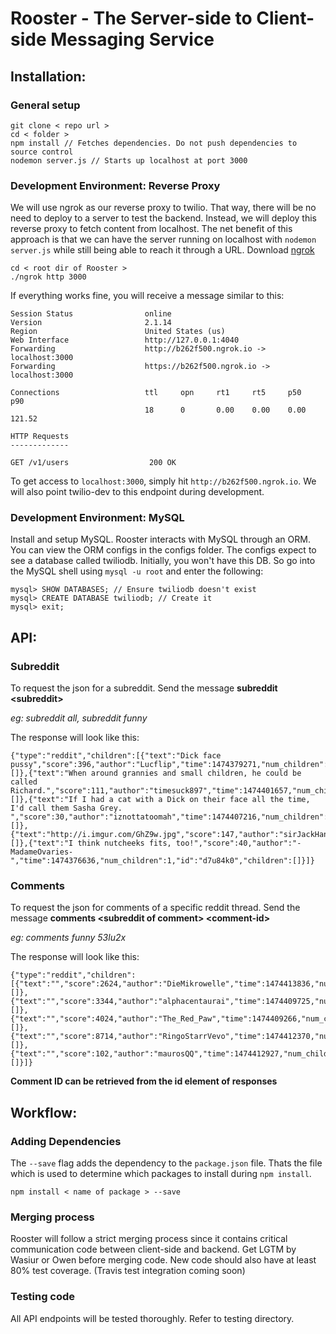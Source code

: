 # Rooster - The Server-side to Client-side Messaging Service

## Installation:
### General setup

```
git clone < repo url >
cd < folder >
npm install // Fetches dependencies. Do not push dependencies to source control
nodemon server.js // Starts up localhost at port 3000
```

### Development Environment: Reverse Proxy

We will use ngrok as our reverse proxy to twilio. That way, there will be no need to deploy to a server to test the backend. Instead, we will deploy this reverse proxy to fetch content from localhost. The net benefit of this approach is that we can have the server running on localhost with `nodemon server.js` while still being able to reach it through a URL. Download [ngrok](https://ngrok.com/download)

```
cd < root dir of Rooster >
./ngrok http 3000
```

If everything works fine, you will receive a message similar to this:

```
Session Status                online
Version                       2.1.14
Region                        United States (us)
Web Interface                 http://127.0.0.1:4040
Forwarding                    http://b262f500.ngrok.io -> localhost:3000
Forwarding                    https://b262f500.ngrok.io -> localhost:3000

Connections                   ttl     opn     rt1     rt5     p50     p90
                              18      0       0.00    0.00    0.00    121.52

HTTP Requests
-------------

GET /v1/users                  200 OK
```

To get access to `localhost:3000`, simply hit `http://b262f500.ngrok.io`. We will also point twilio-dev to this endpoint during development.

### Development Environment: MySQL
Install and setup MySQL. Rooster interacts with MySQL through an ORM. You can view the ORM configs in the configs folder. The configs expect to see a database called twiliodb. Initially, you won't have this DB. So go into the MySQL shell using `mysql -u root` and enter the following:

```
mysql> SHOW DATABASES; // Ensure twiliodb doesn't exist
mysql> CREATE DATABASE twiliodb; // Create it
mysql> exit;
```

## API:
### Subreddit
To request the json for a subreddit. Send the message **subreddit \<subreddit\>**

*eg: subreddit all, subreddit funny*

The response will look like this:
```
{"type":"reddit","children":[{"text":"Dick face pussy","score":396,"author":"Lucflip","time":1474379271,"num_children":6,"id":"d7u9byb","children":[]},{"text":"When around grannies and small children, he could be called Richard.","score":111,"author":"timesuck897","time":1474401657,"num_children":3,"id":"d7ugpml","children":[]},{"text":"If I had a cat with a Dick on their face all the time, I'd call them Sasha Grey. ","score":30,"author":"iznottatoomah","time":1474407216,"num_children":"0","id":"d7ujmu7","children":[]},{"text":"http://i.imgur.com/GhZ9w.jpg","score":147,"author":"sirJackHandy","time":1474380007,"num_children":3,"id":"d7u9mg8","children":[]},{"text":"I think nutcheeks fits, too!","score":40,"author":"-MadameOvaries-","time":1474376636,"num_children":1,"id":"d7u84k0","children":[]}]}
```

### Comments
To request the json for comments of a specific reddit thread. Send the message **comments \<subreddit of comment\> \<comment-id\>**

*eg: comments funny 53lu2x*

The response will look like this:
```
{"type":"reddit","children":[{"text":"","score":2624,"author":"DieMikrowelle","time":1474413836,"num_children":"","id":"d7uocg1","children":[]},{"text":"","score":3344,"author":"alphacentaurai","time":1474409725,"num_children":"","id":"d7ul9fd","children":[]},{"text":"","score":4024,"author":"The_Red_Paw","time":1474409266,"num_children":"","id":"d7uky9o","children":[]},{"text":"","score":8714,"author":"RingoStarrVevo","time":1474412370,"num_children":"","id":"d7un82v","children":[]},{"text":"","score":102,"author":"maurosQQ","time":1474412927,"num_children":"","id":"d7unn6c","children":[]}]}
```

**Comment ID can be retrieved from the id element of responses**


## Workflow:
### Adding Dependencies
The `--save` flag adds the dependency to the `package.json` file. Thats the file which is used to determine which packages to install during `npm install`.
```
npm install < name of package > --save
```

### Merging process
Rooster will follow a strict merging process since it contains critical communication code between client-side and backend. Get LGTM by Wasiur or Owen before merging code. New code should also have at least 80% test coverage. (Travis test integration coming soon)

### Testing code
All API endpoints will be tested thoroughly. Refer to testing directory.
